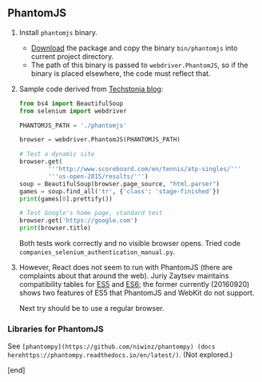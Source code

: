 ## PhantomJS

 1. Install `phantomjs` binary. 
 
    * [Download](http://phantomjs.org/download.html) the package and copy the binary `bin/phantomjs` into current project directory.
    * The path of this binary is passed to `webdriver.PhantomJS`, so if the binary is placed elsewhere, the code must reflect that.

 1. Sample code derived from [Techstonia blog](http://techstonia.com/scraping-with-phantomjs-and-python.html):
 
    ```python
    from bs4 import BeautifulSoup
    from selenium import webdriver
    
    PHANTOMJS_PATH = './phantomjs'
    
    browser = webdriver.PhantomJS(PHANTOMJS_PATH)
    
    # Test a dynamic site
    browser.get(
            '''http://www.scoreboard.com/en/tennis/atp-singles/'''
            '''us-open-2015/results/''')
    soup = BeautifulSoup(browser.page_source, "html.parser")
    games = soup.find_all('tr', {'class': 'stage-finished'})
    print(games[0].prettify())
    
    # Test Google's home page, standard test
    browser.get('https://google.com')
    print(browser.title)
    ```
    
    Both tests work correctly and no visible browser opens. Tried code `companies_selenium_authentication_manual.py`.
    
 1. However, React does not seem to run with PhantomJS (there are complaints about that around the web). Juriy Zaytsev maintains compatibility tables for [ES5](http://kangax.github.io/compat-table/es5/) and [ES6](http://kangax.github.io/compat-table/es6/); the former currently (20160920) shows two features of ES5 that PhantomJS and WebKit do not support. 
    
    Next try should be to use a regular browser.

### Libraries for PhantomJS

See `[phantompy](https://github.com/niwinz/phantompy) (docs herehttps://phantompy.readthedocs.io/en/latest/)`. (Not explored.)

[end]